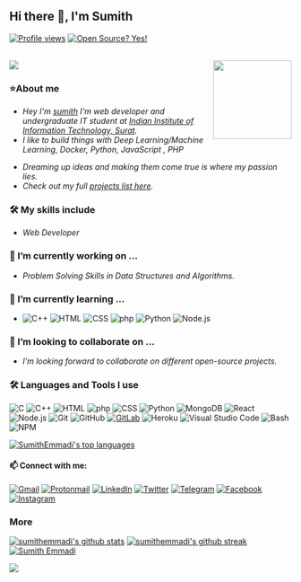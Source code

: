 ## Hi there 🙌, I'm Sumith

<!-- [![Website](https://img.shields.io/badge/Text-Text-green?style=flat-square)](https://google.com) -->
[![Profile views](https://gpvc.arturio.dev/sumithemmadi)](https://github.com/sumithemmadi/)
[![Open Source? Yes!](https://badgen.net/badge/Open%20Source%20%3F/Yes%21/blue?icon=github)](https://github.com/sumithemmadi/)
<!-- [![Typing SVG](https://readme-typing-svg.herokuapp.com?font=sherif&color=F70000&lines=I'm+a+Student;I'm+a+Developer;)](https://git.io/typing-svg)
-->
<br />
<img src="https://encrypted-tbn0.gstatic.com/images?q=tbn:ANd9GcSdrR1Pim9vF7WqgbR27Wi_cn6GDUaCYV84GQ&usqp=CAU" >

<img align="right" src="https://raw.githubusercontent.com/sumithemmadi/sumithemmadi.github.io/main/round-profile.png" width="140px" style="max-width:100%;">

### ⭐About me

- _Hey I'm [sumith](sumithemmadi.github.com) I'm web developer and  undergraduate IT student at [Indian Institute of Information Technology, Surat](https://www.google.com/search?q=IIIT+Surat&oq=IIIT+Surat&aqs=chrome..69i57j69i60l3j69i65.7945j0j7&client=ms-android-xiaomi-rev1&sourceid=chrome-mobile&ie=UTF-8)._ </br>
- _I like to build things with Deep Learning/Machine Learning, Docker, Python, JavaScript , PHP_
<!--
  modern backend APIs, and modern frontend frameworks._</br>
-->
- _Dreaming up ideas and making them come true is where my passion lies._</br>
- _Check out my full [projects list here](https://github.com/sumithemmadi?tab=repositories)._


### 🛠 My skills include
-   _Web Developer_

### 🔭 I’m currently working on ...
- _Problem Solving Skills in Data Structures and Algorithms._

### 🌱 I’m currently learning ...
-  ![C++](https://img.shields.io/badge/C++-040E2C?style=for-the-badge&logo=c%2B%2B&logoColor=00599C)
  ![HTML](https://img.shields.io/badge/-HTML-040E2C?style=for-the-badge&logo=HTML5)
  ![CSS](https://img.shields.io/badge/-CSS-040E2C?style=for-the-badge&logo=CSS3&logoColor=1572B6)
  ![php](https://img.shields.io/badge/PHP-040E2C?style=for-the-badge&logo=php&logoColor=white)
  ![Python](https://img.shields.io/badge/Python-040E2C?style=for-the-badge&logo=python&logoColor=white)
  ![Node.js](https://img.shields.io/badge/-Node.js-040E2C?style=for-the-badge&logo=node.js)

### 👯 I’m looking to collaborate on ...
- _I’m looking forward to collaborate on different open-source projects._

### 🛠 Languages and Tools I use 

  ![C](https://img.shields.io/badge/-C-040E2C?style=for-the-badge&logo=C)
  ![C++](https://img.shields.io/badge/C++-040E2C?style=for-the-badge&logo=c%2B%2B&logoColor=00599C)
  ![HTML](https://img.shields.io/badge/-HTML-040E2C?style=for-the-badge&logo=HTML5)
  ![php](https://img.shields.io/badge/PHP-040E2C?style=for-the-badge&logo=php&logoColor=white)
  ![CSS](https://img.shields.io/badge/-CSS-040E2C?style=for-the-badge&logo=CSS3&logoColor=1572B6)
  ![Python](https://img.shields.io/badge/Python-040E2C?style=for-the-badge&logo=python&logoColor=white)
  ![MongoDB](https://img.shields.io/badge/-MongoDB-040E2C?style=for-the-badge&logo=mongodb)
  ![React](https://img.shields.io/badge/-React-040E2C?style=for-the-badge&logo=react)
  ![Node.js](https://img.shields.io/badge/-Node.js-040E2C?style=for-the-badge&logo=node.js)
  ![Git](https://img.shields.io/badge/-Git-040E2C?style=for-the-badge&logo=git)
  ![GitHub](https://img.shields.io/badge/-GitHub-040E2C?style=for-the-badge&logo=github)
  [![GitLab](https://img.shields.io/badge/GitLab-040E2C?style=for-the-badge&logo=gitlab&logoColor=white)](https://gitlab.com/sumithemmadi)
  ![Heroku](https://img.shields.io/badge/-Heroku-040E2C?style=for-the-badge&logo=heroku&logoColor=6567a5)
  ![Visual Studio Code](https://img.shields.io/badge/-Visual%20Studio%20Code-040E2C?style=for-the-badge&logo=visual-studio-code&logoColor=007ACC)
  ![Bash](https://img.shields.io/badge/-Bash-040E2C?style=for-the-badge&logo=gnu-bash&logoColor=white)
  ![NPM](https://img.shields.io/badge/-Npm-040E2C?style=for-the-badge&logo=npm&logoColor=white)

  [![SumithEmmadi's top languages](https://github-readme-stats.vercel.app/api/top-langs/?username=sumithemmadi&theme=blue-green)](https://github.com/sumithemmadi/sumithemmadi/blob/main/README.md)

<!--
#### 🤔 I’m looking for help with ...
#### 💬 Ask me about ...
#### 📫 How to reach me: ... -->

#### 📫 Connect with me:
[![Gmail](https://img.shields.io/badge/Gmail-D14836?style=for-the-badge&logo=gmail&logoColor=white)](mailto:sumithemmadi244@gmail.com)
[![Protonmail](https://img.shields.io/badge/ProtonMail-8B89CC?style=for-the-badge&logo=protonmail&logoColor=white)](mailto:sumithemmadi@protonmail.com)
[![LinkedIn](https://img.shields.io/badge/sumithemmadi-%230077B5.svg?style=for-the-badge&logo=linkedin&logoColor=white)](https://www.linkedin.com/in/sumithemmadi)
[![Twitter](https://img.shields.io/badge/sumithemmadi-%231DA1F2.svg?style=for-the-badge&logo=Twitter&logoColor=white)](https://www.twitter.com/sumithemmadi)
[![Telegram](https://img.shields.io/badge/sumithemmadi-2CA5E0?style=for-the-badge&logo=telegram&logoColor=white)](https://t.me/sumithemmadi)
[![Facebook](https://img.shields.io/badge/sumithemmadi-%231877F2.svg?style=for-the-badge&logo=Facebook&logoColor=white)](https://www.facebook.com/sumithemmadi)
[![Instagram](https://img.shields.io/badge/sumithemmadi-%23E4405F.svg?style=for-the-badge&logo=Instagram&logoColor=white)](https://www.instagram.com/sumithemmadi)

<!-- #### 😄 Pronouns: ...
#### ⚡ Fun fact: ...-->

### More
[![sumithemmadi's github stats](https://github-readme-stats.vercel.app/api?username=sumithemmadi&count_private=true&include_all_commits=true&theme=radical)](https://github.com/sumithemmadi/)
[![sumithemmadi's github streak](https://github-readme-streak-stats.herokuapp.com/?user=sumithemmadi&theme=blue-green)](https://github.com/sumithemmadi)
[![Sumith Emmadi](https://github-profile-trophy.vercel.app/?username=sumithemmadi&row=1)](https://github.com/sumithemmadi)
<!--
![image](https://sumith-onion.000webhostapp.com/home.php?w=100&repo=webtest&branch=webbranch)
-->
<img src="https://sumith-onion.000webhostapp.com/home.php?w=100&repo=profile&branch=main">
